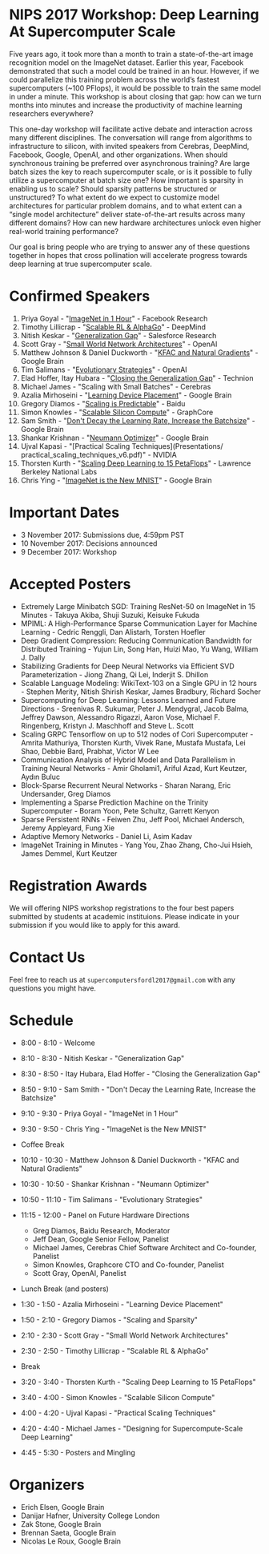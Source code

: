 # NIPS 2017 Workshop: Deep Learning At Supercomputer Scale

Five years ago, it took more than a month to train a state-of-the-art image recognition model on the ImageNet dataset. Earlier this year, Facebook demonstrated that such a model could be trained in an hour. However, if we could parallelize this training problem across the world’s fastest supercomputers (~100 PFlops), it would be possible to train the same model in under a minute. This workshop is about closing that gap: how can we turn months into minutes and increase the productivity of machine learning researchers everywhere?

This one-day workshop will facilitate active debate and interaction across many different disciplines. The conversation will range from algorithms to infrastructure to silicon, with invited speakers from Cerebras, DeepMind, Facebook, Google, OpenAI, and other organizations. When should synchronous training be preferred over asynchronous training? Are large batch sizes the key to reach supercomputer scale, or is it possible to fully utilize a supercomputer at batch size one? How important is sparsity in enabling us to scale? Should sparsity patterns be structured or unstructured? To what extent do we expect to customize model architectures for particular problem domains, and to what extent can a “single model architecture” deliver state-of-the-art results across many different domains? How can new hardware architectures unlock even higher real-world training performance?

Our goal is bring people who are trying to answer any of these questions together in hopes that cross pollination will accelerate progress towards deep learning at true supercomputer scale.

# Confirmed Speakers

1. Priya Goyal - "[ImageNet in 1 Hour](Presentations/NIPS-workshop-priya-final.pptx)" - Facebook Research
2. Timothy Lillicrap - "[Scalable RL & AlphaGo](Presentations/DeepReinforcementLearningatScale.pdf)" - DeepMind
3. Nitish Keskar - "[Generalization Gap](Presentations/NIPS2017_SharpMinima.pdf)" - Salesforce Research
4. Scott Gray - "[Small World Network Architectures](Presentations/SmallWorldNetworkArchitectures.pdf)" - OpenAI
5. Matthew Johnson & Daniel Duckworth - "[KFAC and Natural Gradients](Presentations/K-FAC.pdf)" - Google Brain
6. Tim Salimans - "[Evolutionary Strategies](Presentations/Salimans_ES.pdf)" - OpenAI
7. Elad Hoffer, Itay Hubara - "[Closing the Generalization Gap](Presentations/TrainLongerPresentation.pdf)" - Technion
8. Michael James - "Scaling with Small Batches" - Cerebras
9. Azalia Mirhoseini - "[Learning Device Placement](Presentations/DevicePlacementWithDeepRL.pdf)" - Google Brain
10. Gregory Diamos - "[Scaling is Predictable](Presentations/scaling-is-predictable.pdf)" - Baidu
11. Simon Knowles - "[Scalable Silicon Compute](Presentations/SimonKnowlesGraphCore.pdf)" - GraphCore
12. Sam Smith - "[Don't Decay the Learning Rate, Increase the Batchsize](Presentations/DLSC_talk.pdf)" - Google Brain
13. Shankar Krishnan - "[Neumann Optimizer](Presentations/NeumannOptimizerFinal.pdf)" - Google Brain
14. Ujval Kapasi - "[Practical Scaling Techniques](Presentations/	practical_scaling_techniques_v6.pdf)" - NVIDIA
15. Thorsten Kurth - "[Scaling Deep Learning to 15 PetaFlops](Presentations/ThorstenLargeScaleDeepLearning.pdf)" - Lawrence Berkeley National Labs
16. Chris Ying - "[ImageNet is the New MNIST](Presentations/ImageNetNewMNIST.pdf)" - Google Brain

# Important Dates

* 3 November 2017: Submissions due, 4:59pm PST
* 10 November 2017: Decisions announced
* 9 December 2017: Workshop

# Accepted Posters

* Extremely Large Minibatch SGD: Training ResNet-50 on ImageNet in 15 Minutes - Takuya Akiba, Shuji Suzuki, Keisuke Fukuda
* MPIML: A High-Performance Sparse Communication Layer for Machine Learning - Cedric Renggli, Dan Alistarh, Torsten Hoefler
* Deep Gradient Compression: Reducing Communication Bandwidth for Distributed Training - Yujun Lin, Song Han, Huizi Mao, Yu Wang, William J. Dally
* Stabilizing Gradients for Deep Neural Networks via Efficient SVD Parameterization - Jiong Zhang, Qi Lei, Inderjit S. Dhillon 
* Scalable Language Modeling: WikiText-103 on a Single GPU in 12 hours - Stephen Merity, Nitish Shirish Keskar, James Bradbury, Richard Socher
* Supercomputing for Deep Learning: Lessons Learned and Future Directions - Sreenivas R. Sukumar, Peter J. Mendygral, Jacob Balma, Jeffrey Dawson, Alessandro Rigazzi, Aaron Vose, Michael F. Ringenberg, Kristyn J. Maschhoff and Steve L. Scott
* Scaling GRPC Tensorflow on up to 512 nodes of Cori Supercomputer - Amrita Mathuriya, Thorsten Kurth, Vivek Rane, Mustafa Mustafa, Lei Shao, Debbie Bard, Prabhat, Victor W Lee
* Communication Analysis of Hybrid Model and Data Parallelism in Training Neural Networks - Amir Gholami1, Ariful Azad, Kurt Keutzer, Aydın Buluc
* Block-Sparse Recurrent Neural Networks - Sharan Narang, Eric Undersander, Greg Diamos
* Implementing a Sparse Prediction Machine on the Trinity Supercomputer - Boram Yoon, Pete Schultz, Garrett Kenyon
* Sparse Persistent RNNs - Feiwen Zhu, Jeff Pool, Michael Andersch, Jeremy Appleyard, Fung Xie
* Adaptive Memory Networks - Daniel Li, Asim Kadav
* ImageNet Training in Minutes - Yang You, Zhao Zhang, Cho-Jui Hsieh, James Demmel, Kurt Keutzer

# Registration Awards

We will offering NIPS workshop registrations to the four best papers submitted by students at academic instituions.  Please indicate in your submission if you would like to apply for this award.

# Contact Us

Feel free to reach us at `supercomputersfordl2017@gmail.com` with any questions you might have.

# Schedule

* 8:00 - 8:10 - Welcome
* 8:10 - 8:30 - Nitish Keskar - "Generalization Gap"
* 8:30 - 8:50 - Itay Hubara, Elad Hoffer - "Closing the Generalization Gap"
* 8:50 - 9:10 - Sam Smith - "Don't Decay the Learning Rate, Increase the Batchsize"
* 9:10 - 9:30 - Priya Goyal - "ImageNet in 1 Hour"
* 9:30 - 9:50 - Chris Ying - "ImageNet is the New MNIST"

* Coffee Break

* 10:10 - 10:30 - Matthew Johnson & Daniel Duckworth - "KFAC and Natural Gradients"
* 10:30 - 10:50 - Shankar Krishnan - "Neumann Optimizer"
* 10:50 - 11:10 - Tim Salimans - "Evolutionary Strategies"

* 11:15 - 12:00 - Panel on Future Hardware Directions
  - Greg Diamos, Baidu Research, Moderator
  - Jeff Dean, Google Senior Fellow, Panelist
  - Michael James, Cerebras Chief Software Architect and Co-founder, Panelist
  - Simon Knowles, Graphcore CTO and Co-founder, Panelist
  - Scott Gray, OpenAI, Panelist

* Lunch Break (and posters)

* 1:30 - 1:50 - Azalia Mirhoseini - "Learning Device Placement"
* 1:50 - 2:10 - Gregory Diamos - "Scaling and Sparsity"
* 2:10 - 2:30 - Scott Gray - "Small World Network Architectures"
* 2:30 - 2:50 - Timothy Lillicrap - "Scalable RL & AlphaGo"

* Break

* 3:20 - 3:40 - Thorsten Kurth - "Scaling Deep Learning to 15 PetaFlops"
* 3:40 - 4:00 - Simon Knowles - "Scalable Silicon Compute"
* 4:00 - 4:20 - Ujval Kapasi - "Practical Scaling Techniques"
* 4:20 - 4:40 - Michael James - "Designing for Supercompute-Scale Deep Learning"

* 4:45 - 5:30 - Posters and Mingling

# Organizers
* Erich Elsen, Google Brain
* Danijar Hafner, University College London
* Zak Stone, Google Brain
* Brennan Saeta, Google Brain
* Nicolas Le Roux, Google Brain
